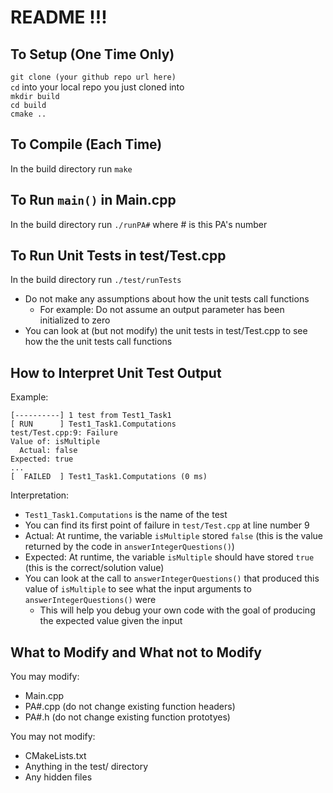 # README !!!

## To Setup (One Time Only)
`git clone (your github repo url here)`  
`cd` into your local repo you just cloned into  
`mkdir build`  
`cd build`  
`cmake ..`

## To Compile (Each Time)
In the build directory run `make`

## To Run `main()` in Main.cpp
In the build directory run `./runPA#` where # is this PA's number

## To Run Unit Tests in test/Test.cpp
In the build directory run `./test/runTests`
* Do not make any assumptions about how the unit tests call functions
    * For example: Do not assume an output parameter has been initialized to zero
* You can look at (but not modify) the unit tests in test/Test.cpp to see how the the unit tests call functions

## How to Interpret Unit Test Output
Example:  
```
[----------] 1 test from Test1_Task1
[ RUN      ] Test1_Task1.Computations
test/Test.cpp:9: Failure
Value of: isMultiple
  Actual: false
Expected: true
...
[  FAILED  ] Test1_Task1.Computations (0 ms)
```   
Interpretation:
* `Test1_Task1.Computations` is the name of the test
* You can find its first point of failure in `test/Test.cpp` at line number 9
* Actual: At runtime, the variable `isMultiple` stored `false` (this is the value returned by the code in `answerIntegerQuestions()`)
* Expected: At runtime, the variable `isMultiple` should have stored `true` (this is the correct/solution value)
* You can look at the call to `answerIntegerQuestions()` that produced this value of `isMultiple` to see what the input arguments to `answerIntegerQuestions()` were
    * This will help you debug your own code with the goal of producing the expected value given the input

## What to Modify and What not to Modify
You may modify:
* Main.cpp
* PA#.cpp (do not change existing function headers)
* PA#.h (do not change existing function prototyes)

You may not modify:
* CMakeLists.txt
* Anything in the test/ directory
* Any hidden files

